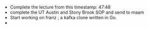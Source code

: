 
- Complete the lecture from this timestamp: 47:48
- complete the UT Austin and Stony Brook SOP and send to maam 
- Start working on franz ; a kafka clone written in Go.
- 